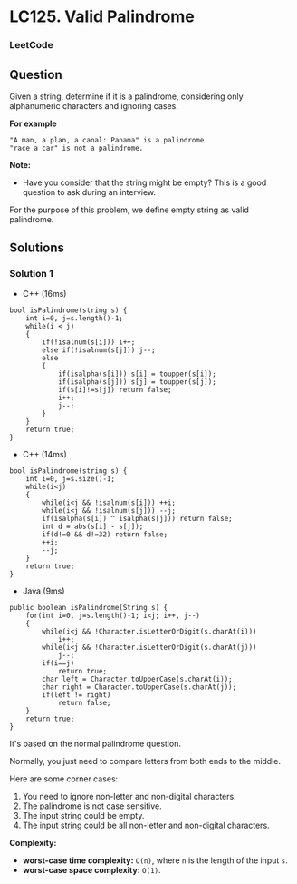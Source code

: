 # LC125. Valid Palindrome

### LeetCode

## Question

Given a string, determine if it is a palindrome, considering only alphanumeric characters and ignoring cases.

**For example**

```
"A man, a plan, a canal: Panama" is a palindrome.
"race a car" is not a palindrome.
```

**Note:**

* Have you consider that the string might be empty? This is a good question to ask during an interview.

For the purpose of this problem, we define empty string as valid palindrome.

## Solutions

### Solution 1

* C++ (16ms)
```
bool isPalindrome(string s) {
    int i=0, j=s.length()-1;
    while(i < j)
    {
        if(!isalnum(s[i])) i++;
        else if(!isalnum(s[j])) j--;
        else
        {
            if(isalpha(s[i])) s[i] = toupper(s[i]);
            if(isalpha(s[j])) s[j] = toupper(s[j]);
            if(s[i]!=s[j]) return false;
            i++;
            j--;
        }
    }
    return true;
}
```

* C++ (14ms)
```
bool isPalindrome(string s) {
    int i=0, j=s.size()-1;
    while(i<j)
    {
        while(i<j && !isalnum(s[i])) ++i;
        while(i<j && !isalnum(s[j])) --j;
        if(isalpha(s[i]) ^ isalpha(s[j])) return false;
        int d = abs(s[i] - s[j]);
        if(d!=0 && d!=32) return false;
        ++i;
        --j;
    }
    return true;
}
```

* Java (9ms)
```
public boolean isPalindrome(String s) {
    for(int i=0, j=s.length()-1; i<j; i++, j--)
    {
        while(i<j && !Character.isLetterOrDigit(s.charAt(i)))
            i++;
        while(i<j && !Character.isLetterOrDigit(s.charAt(j)))
            j--;
        if(i==j)
            return true;
        char left = Character.toUpperCase(s.charAt(i));
        char right = Character.toUpperCase(s.charAt(j));
        if(left != right)
            return false;
    }
    return true;
}
```

It's based on the normal palindrome question. 

Normally, you just need to compare letters from both ends to the middle.

Here are some corner cases:

1. You need to ignore non-letter and non-digital characters.
2. The palindrome is not case sensitive.
3. The input string could be empty.
4. The input string could be all non-letter and non-digital characters.

**Complexity:**

* **worst-case time complexity:** `O(n)`, where `n` is the length of the input `s`.
* **worst-case space complexity:** `O(1)`.
